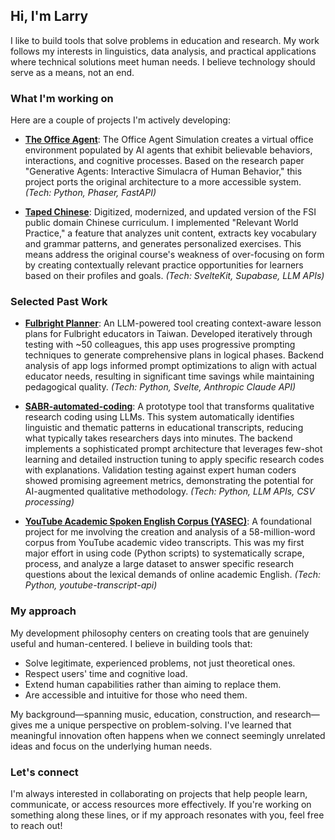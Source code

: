 ## Hi, I'm Larry

I like to build tools that solve problems in education and research. My work follows my interests in linguistics, data analysis, and practical applications where technical solutions meet human needs. I believe technology should serve as a means, not an end.

### What I'm working on

Here are a couple of projects I'm actively developing:

-   **[The Office Agent](https://github.com/larrygrpolanco/office-agent-simulation)**: The Office Agent Simulation creates a virtual office environment populated by AI agents that exhibit believable behaviors, interactions, and cognitive processes. Based on the research paper "Generative Agents: Interactive Simulacra of Human Behavior," this project ports the original architecture to a more accessible system. *(Tech: Python, Phaser, FastAPI)*

-   **[Taped Chinese](https://github.com/larrygrpolanco/standard-chinese-platform)**: Digitized, modernized, and updated version of the FSI public domain Chinese curriculum. I implemented "Relevant World Practice," a feature that analyzes unit content, extracts key vocabulary and grammar patterns, and generates personalized exercises. This means address the original course's weakness of over-focusing on form by creating contextually relevant practice opportunities for learners based on their profiles and goals.
    *(Tech: SvelteKit, Supabase, LLM APIs)*

### Selected Past Work
    
-   **[Fulbright Planner](https://github.com/larrygrpolanco/eta-lesson-planner)**: An LLM-powered tool creating context-aware lesson plans for Fulbright educators in Taiwan. Developed iteratively through testing with ~50 colleagues, this app uses progressive prompting techniques to generate comprehensive plans in logical phases. Backend analysis of app logs informed prompt optimizations to align with actual educator needs, resulting in significant time savings while maintaining pedagogical quality.
    *(Tech: Python, Svelte, Anthropic Claude API)*

-   **[SABR-automated-coding](https://github.com/larrygrpolanco/SABR-automated-coding)**: A prototype tool that transforms qualitative research coding using LLMs. This system automatically identifies linguistic and thematic patterns in educational transcripts, reducing what typically takes researchers days into minutes. The backend implements a sophisticated prompt architecture that leverages few-shot learning and detailed instruction tuning to apply specific research codes with explanations. Validation testing against expert human coders showed promising agreement metrics, demonstrating the potential for AI-augmented qualitative methodology. *(Tech: Python, LLM APIs, CSV processing)*

-   **[YouTube Academic Spoken English Corpus (YASEC)](https://github.com/larrygrpolanco/youtube-transcript-corpus-study)**: A foundational project for me involving the creation and analysis of a 58-million-word corpus from YouTube academic video transcripts. This was my first major effort in using code (Python scripts) to systematically scrape, process, and analyze a large dataset to answer specific research questions about the lexical demands of online academic English.
    *(Tech: Python, youtube-transcript-api)*

### My approach

My development philosophy centers on creating tools that are genuinely useful and human-centered. I believe in building tools that:

-   Solve legitimate, experienced problems, not just theoretical ones.
-   Respect users' time and cognitive load.
-   Extend human capabilities rather than aiming to replace them.
-   Are accessible and intuitive for those who need them.

My background—spanning music, education, construction, and research—gives me a unique perspective on problem-solving. I've learned that meaningful innovation often happens when we connect seemingly unrelated ideas and focus on the underlying human needs.

### Let's connect

I'm always interested in collaborating on projects that help people learn, communicate, or access resources more effectively. If you're working on something along these lines, or if my approach resonates with you, feel free to reach out!
